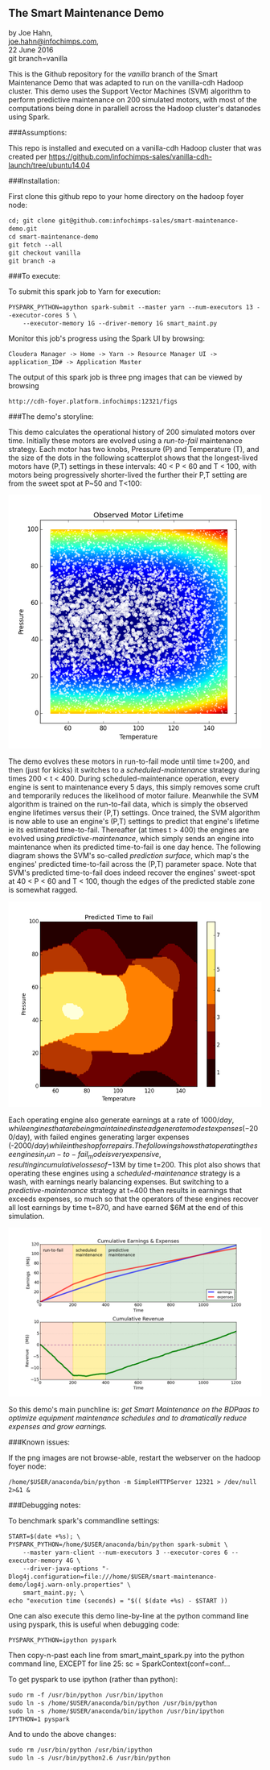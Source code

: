 ## The Smart Maintenance Demo

by Joe Hahn,<br />
joe.hahn@infochimps.com,<br />
22 June 2016<br />
git branch=vanilla<br />

This is the Github repository for the _vanilla_ branch of the Smart Maintenance Demo
that was adapted to run on the vanilla-cdh Hadoop cluster.
This demo uses the Support Vector Machines (SVM) algorithm to perform predictive
maintenance on 200 simulated motors, with most of the computations being done in
parallell across the Hadoop cluster's datanodes using Spark.


###Assumptions:

This repo is installed and executed on a vanilla-cdh Hadoop cluster that was created
per https://github.com/infochimps-sales/vanilla-cdh-launch/tree/ubuntu14.04


###Installation:

First clone this github repo to your home directory on the hadoop foyer node:

    cd; git clone git@github.com:infochimps-sales/smart-maintenance-demo.git
    cd smart-maintenance-demo
    git fetch --all
    git checkout vanilla
    git branch -a


###To execute:

To submit this spark job to Yarn for execution:

    PYSPARK_PYTHON=apython spark-submit --master yarn --num-executors 13 --executor-cores 5 \
        --executor-memory 1G --driver-memory 1G smart_maint.py


Monitor this job's progress using the Spark UI by browsing:

    Cloudera Manager -> Home -> Yarn -> Resource Manager UI -> application_ID# -> Application Master


The output of this spark job is three png images that can be viewed by browsing

    http://cdh-foyer.platform.infochimps:12321/figs
    

###The demo's storyline:

This demo calculates the operational history of 200 simulated motors over time. Initially these
motors are evolved using a _run-to-fail_ maintenance strategy. Each motor has two knobs,
Pressure (P) and Temperature (T), and the size of the dots in the following scatterplot
shows that the longest-lived motors have (P,T) settings in these intervals: 40 < P < 60 and T < 100,
with motors being progressively shorter-lived the further their P,T setting are from the
sweet spot at P~50 and T<100: 

![](https://github.com/infochimps-sales/smart-maintenance-demo/blob/master/figs/fail_factor.png)

The demo evolves these motors in run-to-fail mode until time t=200, and then (just for kicks)
it switches to a _scheduled-maintenance_ strategy during times 200 < t < 400.
During scheduled-maintenance operation, every engine is sent to maintenance every 5 days,
this simply removes some cruft and temporarily reduces the likelihood of motor failure.
Meanwhile the SVM algorithm is trained on the run-to-fail data, which is simply the observed
engine lifetimes versus their (P,T) settings. Once trained, the SVM algorithm is now 
able to use an engine's (P,T) settings to predict that engine's lifetime ie its 
estimated time-to-fail. Thereafter (at times t > 400) the engines are evolved using
_predictive-maintenance_, which simply sends an engine into maintenance
when its predicted time-to-fail is one day hence. The following diagram shows the SVM's
so-called _prediction surface_, which map's the engines' predicted time-to-fail across the
(P,T) parameter space. Note that SVM's predicted time-to-fail does indeed recover
the engines' sweet-spot at 40 < P < 60 and T < 100, though the edges of the predicted stable
zone is somewhat ragged.

![](https://github.com/infochimps-sales/smart-maintenance-demo/blob/master/figs/predicted_time_to_fail.png)

Each operating engine also generate earnings at a rate of $1000/day, while engines that are
being maintained instead generate modest expenses (-$200/day), with failed engines generating
larger expenses (-$2000/day) while in the shop for repairs. The following shows
that operating these engines in _run-to-fail_ mode is very expensive, resulting in
cumulative losses of -$13M by time t=200. This plot also shows that operating these
engines using a _scheduled-maintenance_ strategy is a wash, with earnings nearly balancing expenses.
But switching to a _predictive-maintenance_ strategy at t=400 then results in earnings that
exceeds expenses, so much so that the operators of these engines recover all lost earnings
by time t=870, and have earned $6M at the end of this simulation.

![](https://github.com/infochimps-sales/smart-maintenance-demo/blob/master/figs/revenue.png)

So this demo's main punchline is: _get Smart Maintenance on the BDPaas to optimize
equipment maintenance schedules and to  dramatically reduce expenses and grow earnings._

###Known issues:


If the png images are not browse-able, restart the webserver on the hadoop foyer node:

    /home/$USER/anaconda/bin/python -m SimpleHTTPServer 12321 > /dev/null 2>&1 &


###Debugging notes:
        

To benchmark spark's commandline settings:

    START=$(date +%s); \
    PYSPARK_PYTHON=/home/$USER/anaconda/bin/python spark-submit \
        --master yarn-client --num-executors 3 --executor-cores 6 --executor-memory 4G \
        --driver-java-options "-Dlog4j.configuration=file:///home/$USER/smart-maintenance-demo/log4j.warn-only.properties" \
        smart_maint.py; \
    echo "execution time (seconds) = "$(( $(date +%s) - $START ))


One can also execute this demo line-by-line at the python command line using pyspark,
this is useful when debugging code:

    PYSPARK_PYTHON=ipython pyspark


Then copy-n-past each line from smart_maint_spark.py into the python command line, 
EXCEPT for line 25: sc = SparkContext(conf=conf... 

To get pyspark to use ipython (rather than python):

    sudo rm -f /usr/bin/python /usr/bin/ipython
    sudo ln -s /home/$USER/anaconda/bin/python /usr/bin/python
    sudo ln -s /home/$USER/anaconda/bin/ipython /usr/bin/ipython
    IPYTHON=1 pyspark


And to undo the above changes:
 
    sudo rm /usr/bin/python /usr/bin/ipython
    sudo ln -s /usr/bin/python2.6 /usr/bin/python
